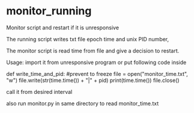 # monitor_running
Monitor script and restart if it is unresponsive

The running script writes txt file epoch time and unix PID number,

The monitor script is read time from file and give a decision to restart.

Usage:
import it from unresponsive program or put following code inside


def write_time_and_pid:
    #prevent to freeze
    file = open("monitor_time.txt", "w")
    file.write(str(time.time()) + "|" + pid)
    print(time.time())
    file.close()
    
 
 call it from desired interval
 
 
 also run monitor.py in same directory to read monitor_time.txt
